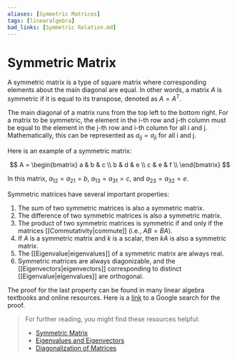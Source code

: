 ```yaml
---
aliases: [Symmetric Matrices]
tags: [linearalgebra]
bad_links: [Symmetric Relation.md]
---
```

# Symmetric Matrix

A symmetric matrix is a type of square matrix where corresponding elements about the main diagonal are equal. In other words, a matrix $A$ is symmetric if it is equal to its transpose, denoted as $A = A^T$. 

The main diagonal of a matrix runs from the top left to the bottom right. For a matrix to be symmetric, the element in the i-th row and j-th column must be equal to the element in the j-th row and i-th column for all i and j. Mathematically, this can be represented as $a_{ij} = a_{ji}$ for all i and j.

Here is an example of a symmetric matrix:

$$
A = \begin{bmatrix}
a & b & c \\
b & d & e \\
c & e & f \\
\end{bmatrix}
$$

In this matrix, $a_{12} = a_{21} = b$, $a_{13} = a_{31} = c$, and $a_{23} = a_{32} = e$.

Symmetric matrices have several important properties:

1. The sum of two symmetric matrices is also a symmetric matrix.
2. The difference of two symmetric matrices is also a symmetric matrix.
3. The product of two symmetric matrices is symmetric if and only if the matrices [[Commutativity|commute]] (i.e., $AB = BA$).
4. If $A$ is a symmetric matrix and $k$ is a scalar, then $kA$ is also a symmetric matrix.
5. The [[Eigenvalue|eigenvalues]] of a symmetric matrix are always real.
6. Symmetric matrices are always diagonizable, and the [[Eigenvectors|eigenvectors]] corresponding to distinct [[Eigenvalue|eigenvalues]] are orthogonal.

The proof for the last property can be found in many linear algebra textbooks and online resources. Here is a [link](https://www.google.com/search?q=proof+that+symmetric+matrices+are+diagonalizable) to a Google search for the proof.

> For further reading, you might find these resources helpful:
> - [Symmetric Matrix](https://www.google.com/search?q=Symmetric+Matrix)
> - [Eigenvalues and Eigenvectors](https://www.google.com/search?q=eigenvalues+and+eigenvectors)
> - [Diagonalization of Matrices](https://www.google.com/search?q=diagonalization+of+matrices)
